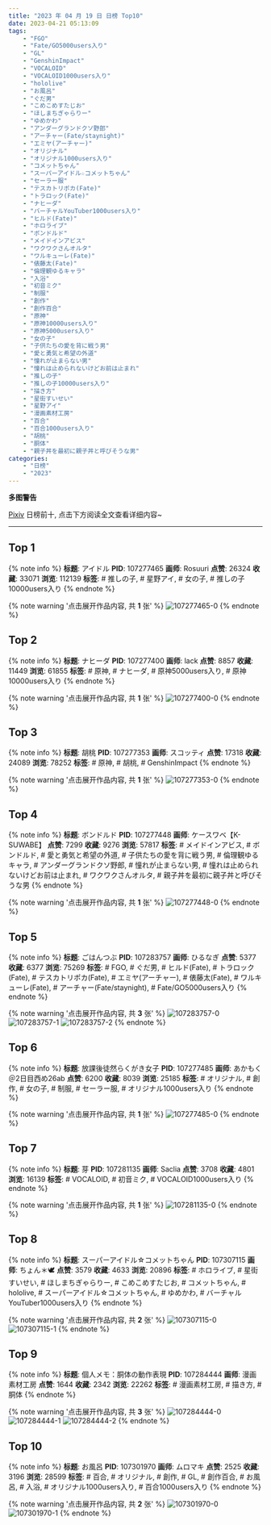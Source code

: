 ```yaml
---
title: "2023 年 04 月 19 日 日榜 Top10"
date: 2023-04-21 05:13:09
tags:
    - "FGO"
    - "Fate/GO5000users入り"
    - "GL"
    - "GenshinImpact"
    - "VOCALOID"
    - "VOCALOID1000users入り"
    - "hololive"
    - "お風呂"
    - "ぐだ男"
    - "こめこめすたじお"
    - "ほしまちぎゃらりー"
    - "ゆめかわ"
    - "アンダーグランドクソ野郎"
    - "アーチャー(Fate/staynight)"
    - "エミヤ(アーチャー)"
    - "オリジナル"
    - "オリジナル1000users入り"
    - "コメットちゃん"
    - "スーパーアイドル☆コメットちゃん"
    - "セーラー服"
    - "テスカトリポカ(Fate)"
    - "トラロック(Fate)"
    - "ナヒーダ"
    - "バーチャルYouTuber1000users入り"
    - "ヒルド(Fate)"
    - "ホロライブ"
    - "ボンドルド"
    - "メイドインアビス"
    - "ワクワクさんオルタ"
    - "ワルキューレ(Fate)"
    - "俵藤太(Fate)"
    - "倫理観ゆるキャラ"
    - "入浴"
    - "初音ミク"
    - "制服"
    - "創作"
    - "創作百合"
    - "原神"
    - "原神10000users入り"
    - "原神5000users入り"
    - "女の子"
    - "子供たちの愛を背に戦う男"
    - "愛と勇気と希望の外道"
    - "憧れが止まらない男"
    - "憧れは止められないけどお前は止まれ"
    - "推しの子"
    - "推しの子10000users入り"
    - "描き方"
    - "星街すいせい"
    - "星野アイ"
    - "漫画素材工房"
    - "百合"
    - "百合1000users入り"
    - "胡桃"
    - "胴体"
    - "親子丼を最初に親子丼と呼びそうな男"
categories:
    - "日榜"
    - "2023"
---
```


<i class="fa fa-triangle-exclamation"></i>**多图警告**<i class="fa fa-triangle-exclamation"></i>

[Pixiv](https://www.pixiv.net/) 日榜前十, 点击下方阅读全文查看详细内容~

<!-- more -->

---

## Top 1

{% note info %}
**标题**: アイドル
**PID**: 107277465 **画师**: Rosuuri
**点赞**: 26324 **收藏**: 33071 **浏览**: 112139
**标签**: # 推しの子, # 星野アイ, # 女の子, # 推しの子10000users入り
{% endnote %}

{% note warning '点击展开作品内容, 共 **1** 张' %}
![107277465-0](https://i.pixiv.re/img-original/img/2023/04/18/00/05/15/107277465_p0.png)
{% endnote %}

## Top 2

{% note info %}
**标题**: ナヒーダ
**PID**: 107277400 **画师**: lack
**点赞**: 8857 **收藏**: 11449 **浏览**: 61855
**标签**: # 原神, # ナヒーダ, # 原神5000users入り, # 原神10000users入り
{% endnote %}

{% note warning '点击展开作品内容, 共 **1** 张' %}
![107277400-0](https://i.pixiv.re/img-original/img/2023/04/18/00/00/41/107277400_p0.png)
{% endnote %}

## Top 3

{% note info %}
**标题**: 胡桃
**PID**: 107277353 **画师**: スコッティ
**点赞**: 17318 **收藏**: 24089 **浏览**: 78252
**标签**: # 原神, # 胡桃, # GenshinImpact
{% endnote %}

{% note warning '点击展开作品内容, 共 **1** 张' %}
![107277353-0](https://i.pixiv.re/img-original/img/2023/04/18/00/00/25/107277353_p0.jpg)
{% endnote %}

## Top 4

{% note info %}
**标题**: ボンドルド
**PID**: 107277448 **画师**: ケースワベ【K-SUWABE】
**点赞**: 7299 **收藏**: 9276 **浏览**: 57817
**标签**: # メイドインアビス, # ボンドルド, # 愛と勇気と希望の外道, # 子供たちの愛を背に戦う男, # 倫理観ゆるキャラ, # アンダーグランドクソ野郎, # 憧れが止まらない男, # 憧れは止められないけどお前は止まれ, # ワクワクさんオルタ, # 親子丼を最初に親子丼と呼びそうな男
{% endnote %}

{% note warning '点击展开作品内容, 共 **1** 张' %}
![107277448-0](https://i.pixiv.re/img-original/img/2023/04/18/00/00/59/107277448_p0.jpg)
{% endnote %}

## Top 5

{% note info %}
**标题**: ごはんつぶ
**PID**: 107283757 **画师**: ひるなぎ
**点赞**: 5377 **收藏**: 6377 **浏览**: 75269
**标签**: # FGO, # ぐだ男, # ヒルド(Fate), # トラロック(Fate), # テスカトリポカ(Fate), # エミヤ(アーチャー), # 俵藤太(Fate), # ワルキューレ(Fate), # アーチャー(Fate/staynight), # Fate/GO5000users入り
{% endnote %}

{% note warning '点击展开作品内容, 共 **3** 张' %}
![107283757-0](https://i.pixiv.re/img-original/img/2023/04/18/06/00/09/107283757_p0.jpg)
![107283757-1](https://i.pixiv.re/img-original/img/2023/04/18/06/00/09/107283757_p1.jpg)
![107283757-2](https://i.pixiv.re/img-original/img/2023/04/18/06/00/09/107283757_p2.jpg)
{% endnote %}

## Top 6

{% note info %}
**标题**: 放課後徒然らくがき女子
**PID**: 107277485 **画师**: あかもく＠2日目西め26ab
**点赞**: 6200 **收藏**: 8039 **浏览**: 25185
**标签**: # オリジナル, # 創作, # 女の子, # 制服, # セーラー服, # オリジナル1000users入り
{% endnote %}

{% note warning '点击展开作品内容, 共 **1** 张' %}
![107277485-0](https://i.pixiv.re/img-original/img/2023/04/18/00/01/19/107277485_p0.png)
{% endnote %}

## Top 7

{% note info %}
**标题**: 芽
**PID**: 107281135 **画师**: Saclia
**点赞**: 3708 **收藏**: 4801 **浏览**: 16139
**标签**: # VOCALOID, # 初音ミク, # VOCALOID1000users入り
{% endnote %}

{% note warning '点击展开作品内容, 共 **1** 张' %}
![107281135-0](https://i.pixiv.re/img-original/img/2023/04/18/02/10/12/107281135_p0.png)
{% endnote %}

## Top 8

{% note info %}
**标题**: スーパーアイドル☆コメットちゃん
**PID**: 107307115 **画师**: ちょん＊🕊
**点赞**: 3579 **收藏**: 4633 **浏览**: 20896
**标签**: # ホロライブ, # 星街すいせい, # ほしまちぎゃらりー, # こめこめすたじお, # コメットちゃん, # hololive, # スーパーアイドル☆コメットちゃん, # ゆめかわ, # バーチャルYouTuber1000users入り
{% endnote %}

{% note warning '点击展开作品内容, 共 **2** 张' %}
![107307115-0](https://i.pixiv.re/img-original/img/2023/04/19/00/14/24/107307115_p0.png)
![107307115-1](https://i.pixiv.re/img-original/img/2023/04/19/00/14/24/107307115_p1.png)
{% endnote %}

## Top 9

{% note info %}
**标题**: 個人メモ：胴体の動作表現
**PID**: 107284444 **画师**: 漫画素材工房
**点赞**: 1644 **收藏**: 2342 **浏览**: 22262
**标签**: # 漫画素材工房, # 描き方, # 胴体
{% endnote %}

{% note warning '点击展开作品内容, 共 **3** 张' %}
![107284444-0](https://i.pixiv.re/img-original/img/2023/04/18/07/00/05/107284444_p0.jpg)
![107284444-1](https://i.pixiv.re/img-original/img/2023/04/18/07/00/05/107284444_p1.jpg)
![107284444-2](https://i.pixiv.re/img-original/img/2023/04/18/07/00/05/107284444_p2.jpg)
{% endnote %}

## Top 10

{% note info %}
**标题**: お風呂
**PID**: 107301970 **画师**: ムロマキ
**点赞**: 2525 **收藏**: 3196 **浏览**: 28599
**标签**: # 百合, # オリジナル, # 創作, # GL, # 創作百合, # お風呂, # 入浴, # オリジナル1000users入り, # 百合1000users入り
{% endnote %}

{% note warning '点击展开作品内容, 共 **2** 张' %}
![107301970-0](https://i.pixiv.re/img-original/img/2023/04/18/22/04/00/107301970_p0.jpg)
![107301970-1](https://i.pixiv.re/img-original/img/2023/04/18/22/04/00/107301970_p1.jpg)
{% endnote %}
